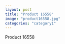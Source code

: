 ```yaml
---
layout: post
title: "Product 16558"
image: "product16558.jpg"
categories: "category1"
---
```

Product 16558
